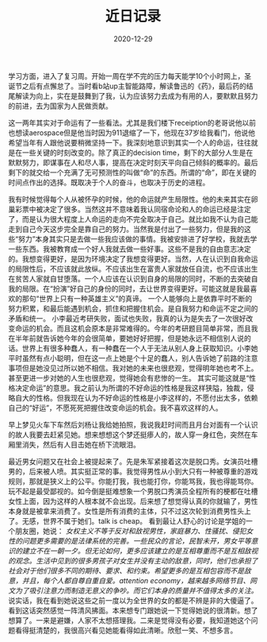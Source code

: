 ﻿---
layout: post
title: 近日记录
date: 2020-12-29
categories: blog
tags: [日记]
description: 
---

学习方面，进入了复习周。开始一周在学不完的压力每天能学10个小时网上，圣诞节之后有点懈怠了。当时看b站up主智能路障，解读鲁迅的《药》，最后药的结尾解读为向上，实在是鼓舞到了我，认为应该努力去成为有用的人，要默默且努力的前进，去为国家为人民做贡献。

这一两年其实对于命运有了一些看法。尤其是我们楼下receiption的老哥说他以前也想读aerospace但是他当时因为911退缩了一下，他现在37岁给我看门，他说他希望当年有人跟他说要稍微坚持一下。我深刻地意识到其实一个人的命运，往往就是在一些关键的时刻改变的。除了真正的decision time，剩下的大部分人生是在默默努力，即谋事在人和尽人事，提高在决定时刻天平向自己倾斜的概率的。最后剩下的就交给一个充满了无可预测性的叫做“命”的东西。所谓的“命”，即在关键的时间点作出的选择。既取决于个人的奋斗，也取决于历史的进程。

我有时候觉得每个人从被怀孕的时候，他的命运就产生局限性。他的未来其实在卵巢彩票中被决定了很多。当然这并不意味着我认同宿命论和人的命运已经是注定了，而是认为很大程度上人命运的走向不完全取决于自己。就比如我不认为自己能走到自己今天这步完全是靠自己的努力。当然我是付出了一些努力，但是我的这些“努力”本身其实只是去做一些我应该做的事情。我被安排进了好学校，我就去学一些东西。我被教育成一个好人我就去做一些好事。这些不是我的自由意志决定的。我想变得更好，是因为环境决定了我想变得更好。当然，人在认识到自我命运的局限性后，不应该就此放纵。不应该出生在富贵人家就放任自流，也不应该出生在贫苦人家就自甘堕落。一个人应该在认识到自身的局限的同时，不断的去突破自我的局限。在“扮演”好自己的身份的同时，去让世界变得更好。可能这就是我最喜欢的那句“世界上只有一种英雄主义”的真谛。
一个人能够向上是依靠平时不断的努力积累，和最后能遇到机会，抓住和把握住机会。是自我努力和命运不定之间的矛盾和统一。 小李最近考研失败，面试也失败，我真的认为是失去了一次很好改变命运的机会。而且这机会原本是非常难得的。今年的考研题目简单非常，而且我在半年前就告诉她今年的会很简单，要她好好把握，但是她永远不相信别人说的话。世界上有很多种蠢人，有一种蠢在一个人于无法从别人身上获取知识。小李她平时虽然有点小聪明，但在这一点上她是个十足的蠢人，别人告诉她了前路的注意事项但是她没见过所以她不相信。我对她的未来也很悲观，觉得明年她也考不上。甚至更进一步对她的人生也很悲观，觉得她会有悲惨的一生。	其实可能这就是“性格决定命运”的意思。我之前认为所谓的不好命运的性格是我这样狭隘，独裁，侵略自大的性格。但我现在认为不好命运的性格是小李这样的，不愿付出太多，依赖自己的“好运”，不愿死死把握住改变命运的机会。我不喜欢这样的人。

早上梦见火车下车然后刘杨让我给她拍照，我说我赶时间而且月台对面有一个认识的故人我要去赶紧见她。想来想想这个梦还挺瘆人的，故人穿一身红色，突然在车厢里消失，然后有人目击她在桥下流眼泪。

最近男女问题又在社会上被提起来了。先是朱军紧接着这次是脱口秀。女演员吐槽男的，后来被人喷。其实挺正常的事。我觉得男性从小到大只有一种被尊重的游戏规则，那就是狭义上的公平。你能打我，我也能打你，你能骂我，我也得能骂你。玩不起是最受鄙视的。如今倒是挺难想象一个男脱口秀演员全程所有的梗都在吐槽女性上面，因为这样的人根本就不会出现。后来想了想觉得认真的你就输了，男性本身就是被拿来消费了。女性是所有消费的主体，只不过这次轮到消费男性头上了。无感，世界不属于她们。talk is cheap。
看到最让人舒心的讨论是学姐的一个朋友圈，她说： *女权主义不等于反对和敌视男性，家庭暴力、性骚扰、侵犯女性的问题更多需要的是法律系统的完善。一些民众的言论，民智未开，男女平等意识的建立不在一朝一夕。但无论如何，更多应该建立的是互相尊重而不是互相敌视的观念。生活中见到的很多男孩子对女生并没有主动的敌意，同时，他们也承担了社会对于他们很多不同的期待、要求、和约束。希望更多的是互相包容而不是敌意，并且，每个人都自尊自重自爱。attention economy，越来越多网络节目、网文为了吸引注意力而制造无意义的争吵。而它们本身的质量并不值得太多的关注。* 说实话，我在看到她说这些之前一度以为全世界的女的都是不辨是非的大傻逼了。看到这话突然感觉一阵清风拂面。本来想专门跟她说一下觉得她说的很清新。想了想算了。一来是避嫌，人家不太想搭理我。二来是觉得没有必要，我知道她这个问题看得挺清楚的，我很高兴看见她能看得如此清晰。欣慰一笑、不想多言。


